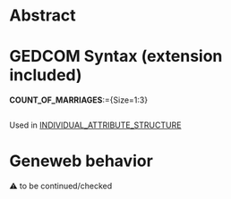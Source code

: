 ﻿# Abstract

# GEDCOM Syntax (extension included)

**COUNT_OF_MARRIAGES**:={Size=1:3}
<pre>
</pre>
Used in <a href=Ged.INDIVIDUAL_ATTRIBUTE_STRUCTURE>INDIVIDUAL_ATTRIBUTE_STRUCTURE</a><br />

# Geneweb behavior


:warning: to be continued/checked

